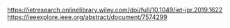 https://ietresearch.onlinelibrary.wiley.com/doi/full/10.1049/iet-ipr.2019.1622
https://ieeexplore.ieee.org/abstract/document/7574299
